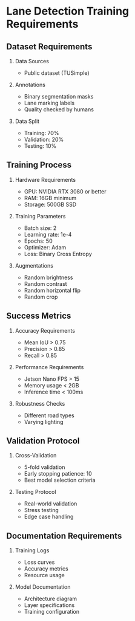 # Lane Detection Training Requirements

## Dataset Requirements
1. Data Sources
   - Public dataset (TUSimple)

2. Annotations
   - Binary segmentation masks
   - Lane marking labels
   - Quality checked by humans

3. Data Split
   - Training: 70%
   - Validation: 20%
   - Testing: 10%

## Training Process
1. Hardware Requirements
   - GPU: NVIDIA RTX 3080 or better
   - RAM: 16GB minimum
   - Storage: 500GB SSD

2. Training Parameters
   - Batch size: 2
   - Learning rate: 1e-4
   - Epochs: 50
   - Optimizer: Adam
   - Loss: Binary Cross Entropy

3. Augmentations
   - Random brightness
   - Random contrast
   - Random horizontal flip
   - Random crop

## Success Metrics
1. Accuracy Requirements
   - Mean IoU > 0.75
   - Precision > 0.85
   - Recall > 0.85

2. Performance Requirements
   - Jetson Nano FPS > 15
   - Memory usage < 2GB
   - Inference time < 100ms

3. Robustness Checks
   - Different road types
   - Varying lighting

## Validation Protocol
1. Cross-Validation
   - 5-fold validation
   - Early stopping patience: 10
   - Best model selection criteria

2. Testing Protocol
   - Real-world validation
   - Stress testing
   - Edge case handling

## Documentation Requirements
1. Training Logs
   - Loss curves
   - Accuracy metrics
   - Resource usage

2. Model Documentation
   - Architecture diagram
   - Layer specifications
   - Training configuration